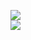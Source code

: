 [![](https://img.shields.io/badge/Made%20With-Github%20Spray-lightgrey.svg?style=for-the-badge&logo=github)](https://github.com/Annihil/github-spray#19096)  
[![](https://i.imgur.com/2DrTn0Z.gif)](https://github.com/Annihil/github-spray)
